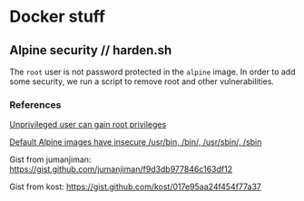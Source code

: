 # Docker stuff

## Alpine security // harden.sh
The `root` user is not password protected in the `alpine` image. In order to
add some security, we run a script to remove root and other vulnerabilities.

### References
[Unprivileged user can gain root privileges](https://github.com/gliderlabs/docker-alpine/issues/59)

[Default Alpine images have insecure /usr/bin, /bin/, /usr/sbin/, /sbin](https://github.com/gliderlabs/docker-alpine/issues/56)

Gist from jumanjiman:
<https://gist.github.com/jumanjiman/f9d3db977846c163df12>

Gist from kost:
<https://gist.github.com/kost/017e95aa24f454f77a37>
